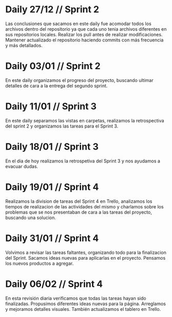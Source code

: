 # Daily 27/12 // Sprint 2

Las conclusiones que sacamos en este daily fue acomodar todos los archivos dentro del repositorio ya que cada uno tenia archivos diferentes en sus repositorios locales. Realizar los pull antes de realizar modificaciones. Mantener actualizado el repositorio haciendo commits con más frecuencia y más detallados.

# Daily 03/01 // Sprint 2

En este daily organizamos el progreso del proyecto, buscando ultimar detalles de cara a la entrega del segundo sprint.

# Daily 11/01 // Sprint 3

En este daily separamos las vistas en carpetas, realizamos la retrospectiva del sprint 2 y organizamos las tareas para el Sprint 3.

# Daily 18/01 // Sprint 3

En el dia de hoy realizamos la retrospetiva del Sprint 3 y nos ayudamos a evacuar dudas.

# Daily 19/01 // Sprint 4

Realizamos la division de tareas del Sprint 4 en Trello, analizamos los tiempos de realizacion de las actividades del mismo y charlamos sobre los problemas que se nos presentaban de cara a las tareas del proyecto, buscando una solucion.

# Daily 31/01 // Sprint 4

Volvimos a revisar las tareas faltantes, organizando todo para la finalizacion del Sprint. Sacamos ideas nuevas para aplicarlas en el proyecto. Pensamos los nuevos productos a agregar.

# Daily 06/02 // Sprint 4

En esta revisión diaria verificamos que todas las tareas hayan sido finalizadas. Propusimos diferentes ideas nuevas para la página. Arreglamos y mejoramos detalles visuales. También actualizamos el tablero en Trello.
